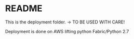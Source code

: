 # README #

This is the deployment folder.
-> TO BE USED WITH CARE!

Deployment is done on AWS lifting python Fabric/Python 2.7




